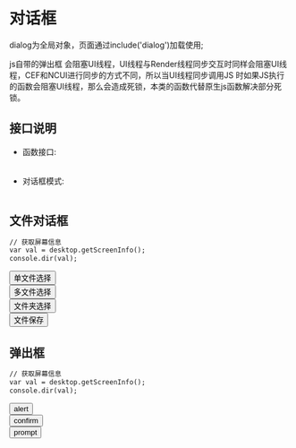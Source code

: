 ﻿# 对话框
 dialog为全局对象，页面通过include('dialog')加载使用;
  
js自带的弹出框 会阻塞UI线程，UI线程与Render线程同步交互时同样会阻塞UI线程，CEF和NCUI进行同步的方式不同，所以当UI线程同步调用JS
 时如果JS执行的函数会阻塞UI线程，那么会造成死锁，本类的函数代替原生js函数解决部分死锁。
  
  <link rel="stylesheet" type="text/css" href="docs/css/common.css" />
  <script src="docs/js/string.js" type="text/javascript" charset="utf-8"></script>
  <script src="docs/js/template.js" type="text/javascript" charset="utf-8"></script>
  <script src="docs/js/dialog.js" type="text/javascript" charset="utf-8"></script>
  
## 接口说明
*    函数接口:

<table id="method" class="table" >
</table>
 
 
*    对话框模式:

<table id="settings" class="table">
</table>
  
## 文件对话框

```html
// 获取屏幕信息
var val = desktop.getScreenInfo();
console.dir(val);
```

<div class="row">
	 <div class="col-xs-3">
  	<button class="btn btn-outline-primary btn-block" id="dialogOpen">单文件选择</button>
	</div> 
	<div class="col-xs-3">
	  <button class="btn btn-outline-primary btn-block" id="dialogOpenMultiple">多文件选择</button>
	</div> 
	<div class="col-xs-3">
	  <button class="btn btn-outline-primary btn-block" id="dialogOpenFolder">文件夹选择</button>
	</div> 
	<div class="col-xs-3">
	  <button class="btn btn-outline-primary btn-block" id="dialogSave">文件保存</button>
	</div> 
</div>

## 弹出框

```html
// 获取屏幕信息
var val = desktop.getScreenInfo();
console.dir(val);
```

<div class="row">
	<div class="col-xs-3">
	  <button class="btn btn-outline-primary btn-block" id="alert">alert</button>
	</div> 
	<div class="col-xs-3">
	  <button class="btn btn-outline-primary btn-block" id="confirm">confirm</button>
	</div> 
	<div class="col-xs-3">
	  <button class="btn btn-outline-primary btn-block" id="prompt">prompt</button>
	</div> 
</div>

 
 
 